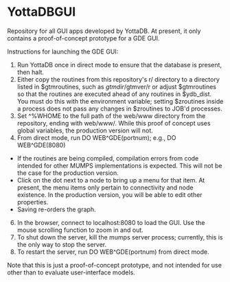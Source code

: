 # YottaDBGUI
Repository for all GUI apps developed by YottaDB. At present, it only contains a proof-of-concept prototype for a GDE GUI.

Instructions for launching the GDE GUI:
1. Run YottaDB once in direct mode to ensure that the database is present, then halt.
2. Either copy the routines from this repository's r/ directory to a directory listed in $gtmroutines, such as $gtmdir/$gtmver/r or adjust $gtmroutines so that the routines are executed ahead of any routines in $ydb_dist. You must do this with the environment variable; setting $zroutines inside a process does not pass any changes in $zroutines to JOB'd processes.
3. Set ^%WHOME to the full path of the web/www directory from the repository, ending with web/www/. While this proof of concept uses global variables, the production version will not.
5. From direct mode, run DO WEB^GDE(portnum); e.g., DO WEB^GDE(8080)
  * If the routines are being compiled, compilation errors from code intended for other MUMPS implementations is expected. This will not be the case for the production version.
  * Click on the dot next to a node to bring up a menu for that item. At present, the menu items only pertain to connectivity and node existence. In the production version, you will be able to edit other properties.
  * Saving re-orders the graph.
6. In the browser, connect to localhost:8080 to load the GUI. Use the mouse scrolling function to zoom in and out.
7. To shut down the server, kill the mumps server process; currently, this is the only way to stop the server.
8. To restart the server, run DO WEB^GDE(portnum) from direct mode.

Note that this is just a proof-of-concept prototype, and not intended for use other than to evaluate user-interface models.
